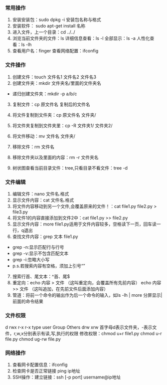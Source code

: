 ### 常用操作
1. 安装安装包：sudo dpkg -i 安装包名称与格式
2. 安装软件： sudo apt-get install 名称
3. 进入文件，上一个目录：cd ../../  
4. 浏览当前文件夹的文件：ls  详细信息查看：ls -l  全部显示：ls -a  人性化查看：ls -lh
5. 查看用户名：finger  查看网络配置：ifconfig
   

### 文件操作
1. 创建文件：touch 文件名1 文件名2 文件名3 
2. 创建文件夹：mkdir 文件夹名/里面的文件夹名
* 递归创建文件夹：mkdir -p a/b/c

3. 复制文件：cp 原文件名 复制后的文件名
4. 将文件复制到文件夹：cp 原文件名 文件夹/
5. 将文件夹复制到文件夹里：cp -R 文件夹1/ 文件夹2/
6. 将文件移动：mv 文件名 文件夹/

7. 移除文件：rm 文件名
8. 移除文件夹以及里面的内容：rm -r  文件夹名
9. 树状图查看当前目录文件：tree,只看目录不看文件：tree -d

### 文件编辑
1. 编辑文件：nano 文件名.格式 
2. 显示文件内容：cat 文件名.格式
3. 将文件内容移动到另一个文件,会覆盖原来的文件！：cat file1.py file2.py > file3.py
4. 将文件1的内容直接添加到文件2中：cat file1.py >> file2.py
5. 显示文件内容：more file1.py适用于文件内容较多，空格读下一页，回车读一行，q退出
6. 查找文件内容：grep 文本 file1.py
* grep -n:显示匹配行与行号
* grep -v:显示不包含匹配文本
* grep -i:忽略大小写
* p.s.若搜索内容有空格，须加上引号“”
7. 搜索行首、尾文本：^首、尾$
8. 重定向：echo 内容 > 文件 （这叫重定向，会覆盖所有先前内容）
	   echo 内容 >> 文件 （这叫追加，在先前文件后面添加内容）
9. 管道：将前一个命令的输出作为后一个命令的输入，如ls -lh | more 分屏显示|前面的命令结果

### 文件权限
d      rwx      r-x      r-x
type   user     Group     Others
drw xrw 首字母d表示文件夹，-表示文件，r,w,x分别表示有读,写,执行的权限
修改权限：chmod u+r file1.py
         chmod u-r file.py
         chmod ug-rw file.py
      
### 网络操作
1. 查看网卡配置信息：ifconfig 
2. 检查网卡是否正常链接 ping ip地址
3. SSH操作：建立链接：ssh [-p port] username@ip地址
